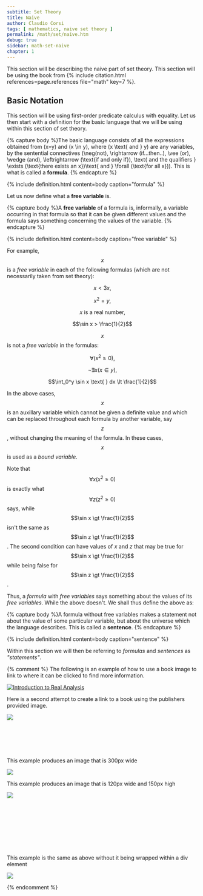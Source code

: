 ```yaml
---
subtitle: Set Theory
title: Naive
author: Claudio Corsi
tags: [ mathematics, naive set theory ]
permalink: /math/set/naive.htm
debug: true
sidebar: math-set-naive
chapter: 1
---
```


This section will be describing the naive part of set theory.  This section will be using the book from
{% include citation.html references=page.references file="math" key=7 %}.

## Basic Notation

This section will be using first-order predicate calculus with equality.  Let us then start with a definition for
the basic language that we will be using within this section of set theory.

{% capture body %}The basic language consists of all the expressions obtained from \(x=y\) and \(x \in y\), where
\(x \text{ and } y\) are any variables, by the sentential connectives \(\neg(not), \rightarrow (if...then..), \vee (or), \wedge (and), \leftrightarrow (\text{if and only if}), \text{ and the qualifiers } \exists (\text{there exists an x})\text{ and } \forall (\text{for all x})\).  This is what is called a <b>formula</b>.
{% endcapture %}

{% include definition.html content=body caption="formula" %}

Let us now define what a **free variable** is.

{% capture body %}A <b>free variable</b> of a formula is, informally, a variable occurring in that formula so that it can be given different values and the formula says something concerning the values of the variable.
{% endcapture %}

{% include definition.html content=body caption="free variable" %}

For example, $$x$$ is a *free variable* in each of the following formulas (which are not necessarily taken from set theory):

$$x < 3x,$$

$$x^2=y,$$

$$x \text{ is a real number},$$

$$\sin x > \frac{1}{2}$$

$$x$$ is not a *free variable* in the formulas:

$$\forall(x^2 \ge 0),$$

$$\neg \exists x(x \in y),$$

$$\int_0^y \sin x \text{ } dx \lt \frac{1}{2}$$

In the above cases, $$x$$ is an auxillary variable which cannot be given a definite value and which can be replaced
throughout each formula by another variable, say $$z$$, without changing the meaning of the formula. In these cases,
$$x$$ is used as a *bound variable*.

Note that $$\forall x (x^2 \ge 0)$$ is exactly what $$\forall z (z^2 \ge 0)$$ says, while $$\sin x \gt \frac{1}{2}$$
isn't the same as $$\sin z \gt \frac{1}{2}$$.  The second condition can have values of *x* and *z* that may be true
for $$\sin x \gt \frac{1}{2}$$ while being false for $$\sin z \gt \frac{1}{2}$$.

Thus, a *formula* with *free variables* says something about the values of its *free variables*.  While the above
doesn't.  We shall thus define the above as:

{% capture body %}A formula without free variables makes a statement not about the value of some particular variable,
but about the universe which the language describes.  This is called a <b>sentence</b>.
{% endcapture %}

{% include definition.html content=body caption="sentence" %}

Within this section we will then be referring to *formulas* and *sentences* as *"statements"*.

{% comment %}
The following is an example of how to use a book image to link to where it can be clicked to find more information.

[![Introduction to Real Analysis](https://dover-books-us.imgix.net/covers/9780486612263.jpg?auto=format&w=100)](https://store.doverpublications.com/products/9780486612263)

Here is a second attempt to create a link to a book using the publishers provided image.

<div class="row" style="height: 100px; width: 120px">
<a href="https://store.doverpublications.com/products/9780486612263" target="_blank" title="Introduction to Real Analysis"><img src="https://dover-books-us.imgix.net/covers/9780486612263.jpg?auto=format&w=300"></a>
</div>

This example produces an image that is 300px wide

<img src="https://dover-books-us.imgix.net/covers/9780486612263.jpg?auto=format&w=300">

This example produces an image that is 120px wide and 150px high

<div class="row" style="height: 150px; width: 120px">
<a href="https://store.doverpublications.com/products/9780486612263" target="_blank" title="Introduction to Real Analysis"><img src="https://dover-books-us.imgix.net/covers/9780486612263.jpg?auto=format&w=120&h=150"></a>
</div>

This example is the same as above without it being wrapped within a div element

<a href="https://store.doverpublications.com/products/9780486612263" target="_blank" title="Introduction to Real Analysis"><img src="https://dover-books-us.imgix.net/covers/9780486612263.jpg?auto=format&w=120&h=150"></a>

{% endcomment %}
